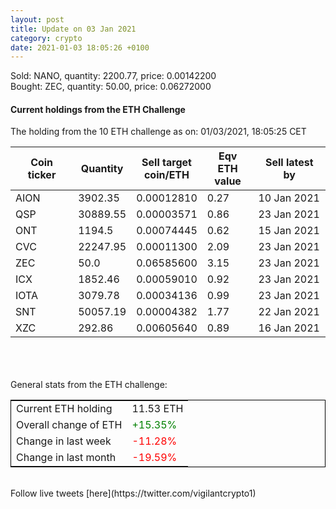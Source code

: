 ```yaml
---
layout: post
title: Update on 03 Jan 2021
category: crypto
date: 2021-01-03 18:05:26 +0100
---
```

<!-- Global site tag (gtag.js) - Google Analytics -->
<script async src="https://www.googletagmanager.com/gtag/js?id=UA-103831149-5"></script>
<script>
  window.dataLayer = window.dataLayer || [];
  function gtag(){dataLayer.push(arguments);}
  gtag('js', new Date());

  gtag('config', 'UA-103831149-5');
</script>
Sold: NANO, quantity:      2200.77, price:   0.00142200<br>Bought: ZEC, quantity:        50.00, price:   0.06272000<br>

#### Current holdings from the ETH Challenge

The holding from the 10 ETH challenge as on: 01/03/2021, 18:05:25 CET

|Coin ticker|Quantity|Sell target<br>coin/ETH|Eqv ETH<br>value|Sell latest by|
|-----------|--------|-----------|-----------|--------------|
AION|3902.35|  0.00012810|0.27|10 Jan 2021|
QSP|30889.55|  0.00003571|0.86|23 Jan 2021|
ONT|1194.5|  0.00074445|0.62|15 Jan 2021|
CVC|22247.95|  0.00011300|2.09|23 Jan 2021|
ZEC|50.0|  0.06585600|3.15|23 Jan 2021|
ICX|1852.46|  0.00059010|0.92|23 Jan 2021|
IOTA|3079.78|  0.00034136|0.99|23 Jan 2021|
SNT|50057.19|  0.00004382|1.77|22 Jan 2021|
XZC|292.86|  0.00605640|0.89|16 Jan 2021|

<br>
<br>
<br>
General stats from the ETH challenge:

<table style="border:1px solid black;margin-left:auto;margin-right:auto;">
	<tbody>
	<tr>
		<td>Current ETH holding</td>
		<td>     11.53 ETH</td>
	</tr>
	<tr>
		<td>Overall change of ETH</td>
		<td><font color="green">+15.35%</font></td>
	</tr>
	<tr>
		<td>Change in last week</td>
		<td><font color="red">-11.28%</font></td>
	</tr>
	<tr>
		<td>Change in last month</td>
		<td><font color="red">-19.59%</font></td>
	</tr>
	</tbody>
</table>

<br>
Follow live tweets [here](https://twitter.com/vigilantcrypto1)
<br>
<br>